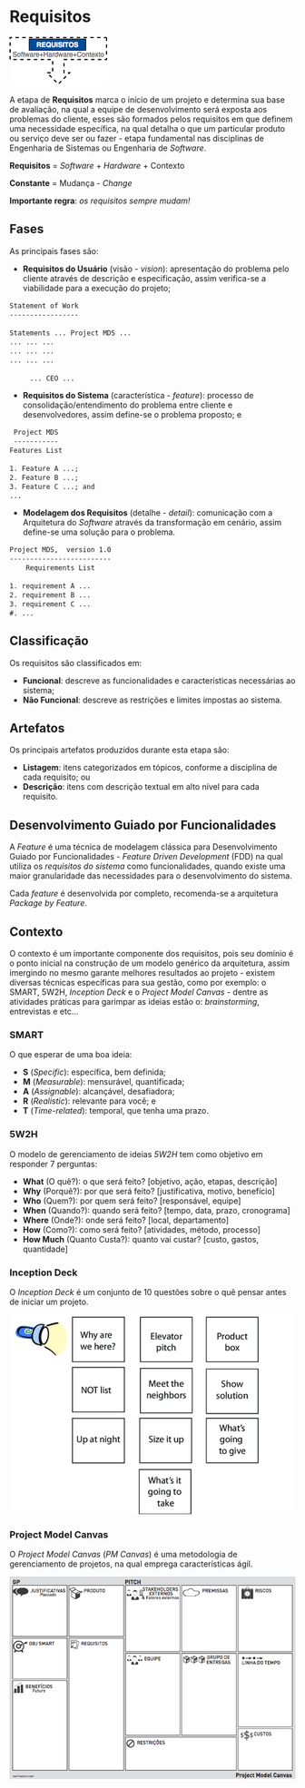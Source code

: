 # Requisitos

![](../images/requisitos.png)

A etapa de **Requisitos** marca o início de um projeto e determina sua base de avaliação, na qual a equipe de desenvolvimento será exposta aos problemas do cliente, esses são formados pelos requisitos em que definem uma necessidade específica, na qual detalha o que um particular produto ou serviço deve ser ou fazer - etapa fundamental nas disciplinas de Engenharia de Sistemas ou Engenharia de _Software_.

**Requisitos** = _Software_ + _Hardware_ + Contexto

**Constante** = Mudança - _Change_

**Importante regra**: _os requisitos sempre mudam!_

## Fases

As principais fases são:

* **Requisitos do Usuário** (visão - _vision_): apresentação do problema pelo cliente através de descrição e especificação, assim verifica-se a viabilidade para a execução do projeto;

```
Statement of Work
-----------------

Statements ... Project MDS ...
... ... ...
... ... ...
... ... ...

     ... CEO ...
```

* **Requisitos do Sistema** (característica - _feature_): processo de consolidação/entendimento do problema entre cliente e desenvolvedores, assim define-se o problema proposto; e

```
 Project MDS
 -----------
Features List

1. Feature A ...;
2. Feature B ...;
3. Feature C ...; and
...
```

* **Modelagem dos Requisitos** (detalhe - _detail_): comunicação com a Arquitetura do _Software_ através da transformação em cenário, assim define-se uma solução para o problema.

```
Project MDS,  version 1.0
-------------------------
    Requirements List

1. requirement A ...
2. requirement B ...
3. requirement C ...
#. ...
```

## Classificação

Os requisitos são classificados em:

* **Funcional**: descreve as funcionalidades e características necessárias ao sistema;
* **Não Funcional**: descreve as restrições e limites impostas ao sistema.

## Artefatos

Os principais artefatos produzidos durante esta etapa são:

* **Listagem**: itens categorizados em tópicos, conforme a disciplina de cada requisito; ou
* **Descrição**: itens com descrição textual em alto nível para cada requisito.

## Desenvolvimento Guiado por Funcionalidades

A _Feature_ é uma técnica de modelagem clássica para Desenvolvimento Guiado por Funcionalidades - _Feature Driven Development_ (FDD) na qual utiliza os _requisitos do sistema_ como funcionalidades, quando existe uma maior granularidade das necessidades para o desenvolvimento do sistema.

Cada _feature_ é desenvolvida por completo, recomenda-se a arquitetura _Package by Feature_.

## Contexto

O contexto é um importante componente dos requisitos, pois seu domínio é o ponto inicial na construção de um modelo genérico da arquitetura, assim imergindo no mesmo garante melhores resultados ao projeto - existem diversas técnicas específicas para sua gestão, como por exemplo: o SMART, 5W2H, _Inception Deck_ e o _Project Model Canvas_ - dentre as atividades práticas para garimpar as ideias estão o: _brainstorming_, entrevistas e etc...

### SMART

O que esperar de uma boa ideia:

* **S** (_Specific_): específica, bem definida;
* **M** (_Measurable_): mensurável, quantificada;
* **A** (_Assignable_): alcançável, desafiadora;
* **R** (_Realistic_): relevante para você; e
* **T** (_Time-related_): temporal, que tenha uma prazo.

### 5W2H

O modelo de gerenciamento de ideias _5W2H_ tem como objetivo em responder 7 perguntas:

* **What** (O quê?): o que será feito? [objetivo, ação, etapas, descrição]
* **Why** (Porquê?): por que será feito? [justificativa, motivo, benefício]
* **Who** (Quem?): por quem será feito? [responsável, equipe]
* **When** (Quando?): quando será feito? [tempo, data, prazo, cronograma]
* **Where** (Onde?): onde será feito? [local, departamento]
* **How** (Como?): como será feito? [atividades, método, processo]
* **How Much** (Quanto Custa?): quanto vai custar? [custo, gastos, quantidade]

### Inception Deck

O _Inception Deck_ é um conjunto de 10 questões sobre o quê pensar antes de iniciar um projeto.

![](../images/the-inception-deck.jpg)

### Project Model Canvas

O _Project Model Canvas_ (_PM Canvas_) é uma metodologia de gerenciamento de projetos, na qual emprega características ágil.

![](../images/canvas.png)
